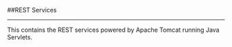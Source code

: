 ##REST Services

---
This contains the REST services powered by Apache Tomcat running Java Servlets.
